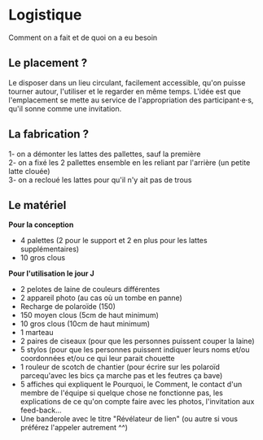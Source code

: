# Logistique
Comment on a fait et de quoi on a eu besoin

## Le placement ?  
Le disposer dans un lieu circulant, facilement accessible, qu'on puisse tourner autour, l'utiliser et le regarder en même temps.
L'idée est que l'emplacement se mette au service de l'appropriation des participant·e·s, qu'il sonne comme une invitation.

## La fabrication ?  
1- on a démonter les lattes des pallettes, sauf la première  
2- on a fixé les 2 pallettes ensemble en les reliant par l'arrière (un petite latte clouée)  
3- on a recloué les lattes pour qu'il n'y ait pas de trous  

## Le matériel 
**Pour la conception**
- 4 palettes (2 pour le support et 2 en plus pour les lattes supplémentaires)  
- 10 gros clous  

**Pour l'utilisation le jour J**
- 2 pelotes de laine de couleurs différentes  
- 2 appareil photo (au cas où un tombe en panne)  
- Recharge de polaroïde (150)  
- 150 moyen clous (5cm de haut minimum)  
- 10 gros clous (10cm de haut minimum)  
- 1 marteau  
- 2 paires de ciseaux (pour que les personnes puissent couper la laine)  
- 5 stylos (pour que les personnes puissent indiquer leurs noms et/ou coordonnées et/ou ce qui leur parait chouette  
- 1 rouleur de scotch de chantier (pour écrire sur les polaroïd parcequ'avec les bics ça marche pas et les feutres ça bave)  
- 5 affiches qui expliquent le Pourquoi, le Comment, le contact d'un membre de l'équipe si quelque chose ne fonctionne pas, les explications de ce qu'on compte faire avec les photos, l'invitation aux feed-back...  
- Une banderole avec le titre "Révélateur de lien" (ou autre si vous préférez l'appeler autrement ^^)  






